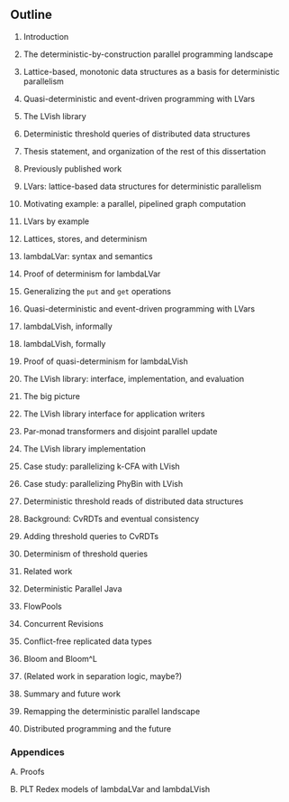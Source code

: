 ## Outline

1. Introduction
  1. The deterministic-by-construction parallel programming landscape
  2. Lattice-based, monotonic data structures as a basis for deterministic parallelism
  3. Quasi-deterministic and event-driven programming with LVars
  4. The LVish library
  5. Deterministic threshold queries of distributed data structures
  6. Thesis statement, and organization of the rest of this dissertation
  7. Previously published work

2. LVars: lattice-based data structures for deterministic parallelism
  1. Motivating example: a parallel, pipelined graph computation
  2. LVars by example
  3. Lattices, stores, and determinism
  4. lambdaLVar: syntax and semantics
  5. Proof of determinism for lambdaLVar
  6. Generalizing the `put` and `get` operations

3. Quasi-deterministic and event-driven programming with LVars
  1. lambdaLVish, informally
  2. lambdaLVish, formally
  3. Proof of quasi-determinism for lambdaLVish

4. The LVish library: interface, implementation, and evaluation
  1. The big picture
  2. The LVish library interface for application writers
  3. Par-monad transformers and disjoint parallel update
  4. The LVish library implementation
  5. Case study: parallelizing k-CFA with LVish
  6. Case study: parallelizing PhyBin with LVish

5. Deterministic threshold reads of distributed data structures
  1. Background: CvRDTs and eventual consistency
  2. Adding threshold queries to CvRDTs
  3. Determinism of threshold queries

6. Related work
  1. Deterministic Parallel Java
  2. FlowPools
  3. Concurrent Revisions
  4. Conflict-free replicated data types
  5. Bloom and Bloom^L
  6. (Related work in separation logic, maybe?)

7. Summary and future work
  1. Remapping the deterministic parallel landscape
  2. Distributed programming and the future

### Appendices

A. Proofs

B. PLT Redex models of lambdaLVar and lambdaLVish
